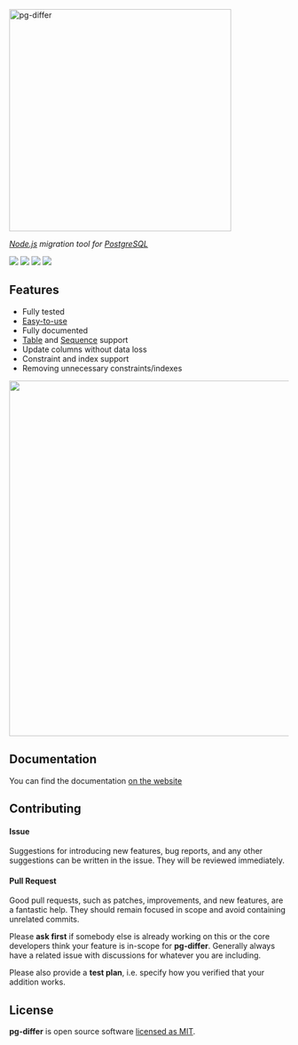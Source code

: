 <a href="https://multum.github.io/pg-differ/#/">
    <img src='https://multum.github.io/pg-differ/readme-logo.svg' width='400' alt='pg-differ'>
</a>

_[Node.js](https://nodejs.org/en/) migration tool for [PostgreSQL](https://www.postgresql.org/)_

![](https://img.shields.io/travis/com/multum/pg-differ.svg?style=flat)
[![](https://img.shields.io/npm/l/pg-differ.svg?style=flat)](https://github.com/multum/pg-differ/blob/master/LICENSE)
[![](https://img.shields.io/npm/v/pg-differ.svg?style=flat)](https://www.npmjs.com/package/pg-differ)
![](https://img.shields.io/codecov/c/github/multum/pg-differ.svg?style=flat)

## Features

- Fully tested
- [Easy-to-use](https://multum.github.io/pg-differ/#/getting-started)
- Fully documented
- [Table](https://multum.github.io/pg-differ/#/metadata/table) and [Sequence](https://multum.github.io/pg-differ/#/metadata/sequence) support
- Update columns without data loss
- Constraint and index support
- Removing unnecessary constraints/indexes

<img src='https://multum.github.io/pg-differ/screencast.svg' width='640px'/>

## Documentation

You can find the documentation [on the website](https://multum.github.io/pg-differ/#/)

## Contributing

#### Issue

Suggestions for introducing new features, bug reports, and any other suggestions can be written in the issue. They will be reviewed immediately.

#### Pull Request

Good pull requests, such as patches, improvements, and new features, are a fantastic help. They should remain focused in scope and avoid containing unrelated commits.

Please **ask first** if somebody else is already working on this or the core developers think your feature is in-scope for **pg-differ**. Generally always have a related issue with discussions for whatever you are including.

Please also provide a **test plan**, i.e. specify how you verified that your addition works.

## License

**pg-differ** is open source software [licensed as MIT](https://github.com/multum/pg-differ/blob/master/LICENSE).
